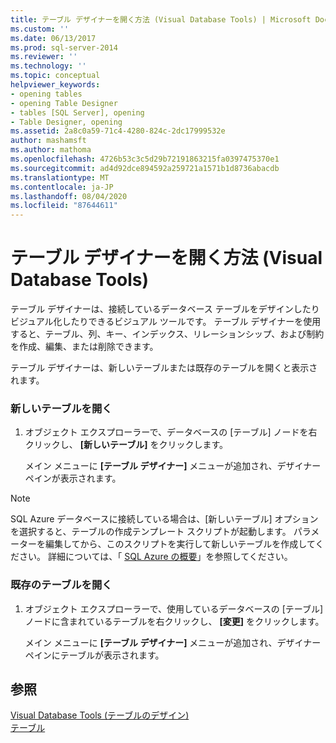 ```yaml
---
title: テーブル デザイナーを開く方法 (Visual Database Tools) | Microsoft Docs
ms.custom: ''
ms.date: 06/13/2017
ms.prod: sql-server-2014
ms.reviewer: ''
ms.technology: ''
ms.topic: conceptual
helpviewer_keywords:
- opening tables
- opening Table Designer
- tables [SQL Server], opening
- Table Designer, opening
ms.assetid: 2a8c0a59-71c4-4280-824c-2dc17999532e
author: mashamsft
ms.author: mathoma
ms.openlocfilehash: 4726b53c3c5d29b72191863215fa0397475370e1
ms.sourcegitcommit: ad4d92dce894592a259721a1571b1d8736abacdb
ms.translationtype: MT
ms.contentlocale: ja-JP
ms.lasthandoff: 08/04/2020
ms.locfileid: "87644611"
---
```

# <a name="open-table-designer-visual-database-tools"></a>テーブル デザイナーを開く方法 (Visual Database Tools)
  テーブル デザイナーは、接続しているデータベース テーブルをデザインしたりビジュアル化したりできるビジュアル ツールです。 テーブル デザイナーを使用すると、テーブル、列、キー、インデックス、リレーションシップ、および制約を作成、編集、または削除できます。  
  
 テーブル デザイナーは、新しいテーブルまたは既存のテーブルを開くと表示されます。  
  
### <a name="open-a-new-table"></a>新しいテーブルを開く  
  
1.  オブジェクト エクスプローラーで、データベースの [テーブル] ノードを右クリックし、 **[新しいテーブル]** をクリックします。  
  
     メイン メニューに **[テーブル デザイナー]** メニューが追加され、デザイナー ペインが表示されます。  
  
> [!NOTE]  
>  SQL Azure データベースに接続している場合は、[新しいテーブル] オプションを選択すると、テーブルの作成テンプレート スクリプトが起動します。 パラメーターを編集してから、このスクリプトを実行して新しいテーブルを作成してください。 詳細については、「 [SQL Azure の概要](/azure/sql-database/sql-database-technical-overview)」を参照してください。  
  
### <a name="open-an-existing-table"></a>既存のテーブルを開く  
  
1.  オブジェクト エクスプローラーで、使用しているデータベースの [テーブル] ノードに含まれているテーブルを右クリックし、 **[変更]** をクリックします。  
  
     メイン メニューに **[テーブル デザイナー]** メニューが追加され、デザイナー ペインにテーブルが表示されます。  
  
## <a name="see-also"></a>参照  
 [Visual Database Tools &#40;テーブルのデザイン&#41;](../ssms/visual-db-tools/visual-database-tools.md)   
 [テーブル](../relational-databases/tables/tables.md)  
  
  
